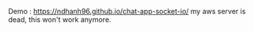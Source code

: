 Demo : https://ndhanh96.github.io/chat-app-socket-io/
my aws server is dead, this won't work anymore.
